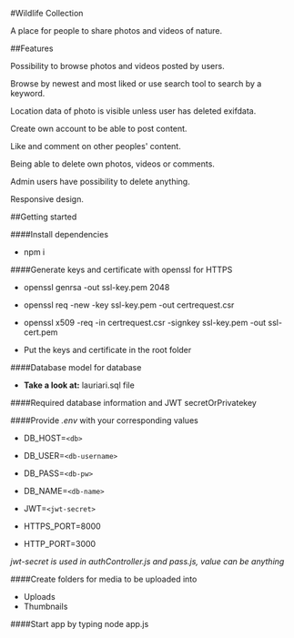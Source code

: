 #Wildlife Collection

A place for people to share photos and videos of nature.

##Features

Possibility to browse photos and videos posted by users.

Browse by newest and most liked or use search tool to search by a keyword.

Location data of photo is visible unless user has deleted exifdata.

Create own account to be able to post content.

Like and comment on other peoples' content.

Being able to delete own photos, videos or comments.

Admin users have possibility to delete anything.

Responsive design.

##Getting started

####Install dependencies
* npm i

####Generate keys and certificate with openssl for HTTPS
* openssl genrsa -out ssl-key.pem 2048

* openssl req -new -key ssl-key.pem -out certrequest.csr

* openssl x509 -req -in certrequest.csr -signkey ssl-key.pem -out ssl-cert.pem


* Put the keys and certificate in the root folder

####Database model for database
* **Take a look at:** lauriari.sql file

####Required database information and JWT secretOrPrivatekey

####Provide  *.env* with your corresponding values

* DB_HOST=`<db>`

* DB_USER=`<db-username>`

* DB_PASS=`<db-pw>`

* DB_NAME=`<db-name>`

* JWT=`<jwt-secret>`

* HTTPS_PORT=8000

* HTTP_PORT=3000

*jwt-secret is used in authController.js and pass.js, value can be anything*



####Create folders for media to be uploaded into 

* Uploads
* Thumbnails



####Start app by typing
node app.js